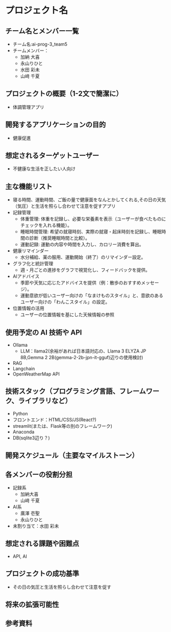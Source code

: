 # プロジェクト名

## チーム名とメンバー一覧

- チーム名:ai-prog-3_team5
- チームメンバー：
  - 加納 大喜
  - 永山りひと
  - 水田 彩未
  - 山﨑 千夏

## プロジェクトの概要（1-2文で簡潔に）

- 体調管理アプリ

## 開発するアプリケーションの目的

- 健康促進

## 想定されるターゲットユーザー

- 不健康な生活を正したい人向け

## 主な機能リスト

- 寝る時間、運動時間、ご飯の量で健康面をなんとかしてくれる,その日の天気（気圧）と生活を照らし合わせて注意を促すアプリ
- 記録管理
  - 体重管理: 体重を記録し、必要な栄養素を表示（ユーザーが食べたものにチェックを入れる機能）。
  - 睡眠時間管理: 希望の就寝時刻、実際の就寝・起床時刻を記録し、睡眠時間の診断（推奨睡眠時間と比較）。
  - 運動記録: 運動の内容や時間を入力し、カロリー消費を算出。
- 健康リマインダー
  - 水分補給、薬の服用、運動開始（終了）のリマインダー設定。
- グラフ化と統計管理
  - 週・月ごとの進捗をグラフで視覚化し、フィードバックを提供。
- AIアドバイス
  - 季節や天気に応じたアドバイスを提供（例：散歩のおすすめメッセージ）。
  - 運動意欲が低いユーザー向けの「なまけものスタイル」と、意欲のあるユーザー向けの「わんこスタイル」の設定。
- 位置情報の活用
  - ユーザーの位置情報を基にした天候情報の参照

## 使用予定の AI 技術や API

- Ollama
  - LLM：llama2(余裕があれば日本語対応の、Llama 3 ELYZA JP 8B,Gemma 2 2B(gemma-2-2b-jpn-it-gguf)辺りの使用検討)
- RAG
- Langchain
- OpenWeatherMap API

## 技術スタック（プログラミング言語、フレームワーク、ライブラリなど）

- Python
- フロントエンド：HTML/CSS/JS(React?)
- streamlit(または、Flask等の別のフレームワーク)
- Anaconda
- DB(sqlite3辺り？)

## 開発スケジュール（主要なマイルストーン）

## 各メンバーの役割分担

- 記録系
  - 加納大喜
  - 山﨑 千夏
- AI系
  - 廣澤 壱聖
  - 永山りひと
- 未割り当て：水田 彩未

## 想定される課題や困難点

- API, AI

## プロジェクトの成功基準

- その日の気圧と生活を照らし合わせて注意を促す

## 将来の拡張可能性

## 参考資料
